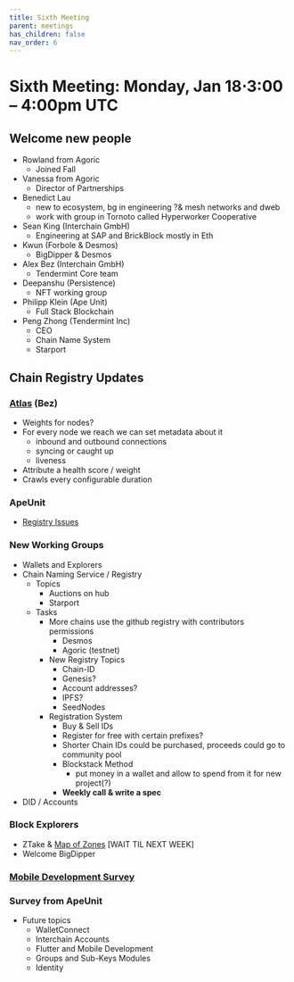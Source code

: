 ```yaml
---
title: Sixth Meeting
parent: meetings
has_children: false
nav_order: 6
---
```


# **Sixth Meeting: Monday, Jan 18⋅3:00 – 4:00pm UTC**


## Welcome new people
* Rowland from Agoric
	* Joined Fall
* Vanessa from Agoric
	* Director of Partnerships
* Benedict Lau
	* new to ecosystem, bg in engineering ?& mesh networks and dweb
	* work with group in Tornoto called Hyperworker Cooperative
* Sean King (Interchain GmbH)
	* Engineering at SAP and BrickBlock mostly in Eth
* Kwun (Forbole & Desmos)
	* BigDipper & Desmos
* Alex Bez (Interchain GmbH)
	* Tendermint Core team
* Deepanshu (Persistence)
	* NFT working group
* Philipp Klein (Ape Unit)
	* Full Stack Blockchain
* Peng Zhong (Tendermint Inc)
	* CEO
	* Chain Name System
	* Starport


## Chain Registry Updates
### [Atlas](https://atlas.cosmos.network) (Bez)
* Weights for nodes?
* For every node we reach we can set metadata about it
	* inbound and outbound connections
	* syncing or caught up
	* liveness
* Attribute a health score / weight
* Crawls every configurable duration
### ApeUnit
* [Registry Issues](https://github.com/cosmos/registry/issues)
### New Working Groups
* Wallets and Explorers
* Chain Naming Service / Registry
	* Topics
		* Auctions on hub
		* Starport
	* Tasks
		* More chains use the github registry with contributors permissions
			* Desmos
			* Agoric (testnet)
		* New Registry Topics
			* Chain-ID
			* Genesis?
			* Account addresses?
			* IPFS?
			* SeedNodes
		* Registration System
			* Buy & Sell IDs
			* Register for free with certain prefixes?
			* Shorter Chain IDs could be purchased, proceeds could go to community pool
			* Blockstack Method
				* put money in a wallet and allow to spend from it for new project(?)
			* **Weekly call & write a spec**
* DID / Accounts
### Block Explorers
* ZTake & [Map of Zones](https://mapofzones.com/) [WAIT TIL NEXT WEEK]
* Welcome BigDipper

### [Mobile Development Survey](https://docs.google.com/forms/d/e/1FAIpQLSfS1lBtCBtPtpCzoBfPw78XmIV-V04N0DIrAYcuq0OQJ2kMAw/viewform)
### Survey from ApeUnit
* Future topics
	* WalletConnect
	* Interchain Accounts
	* Flutter and Mobile Development
	* Groups and Sub-Keys Modules
	* Identity